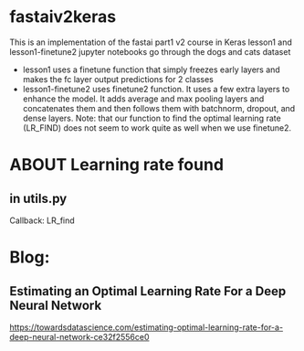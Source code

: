 # fastaiv2keras
This is an implementation of the fastai part1 v2 course in Keras
lesson1 and lesson1-finetune2 jupyter notebooks go through the dogs and cats dataset

- lesson1 uses a finetune function that simply freezes early layers and makes the fc layer output predictions for 2 classes
- lesson1-finetune2 uses finetune2 function.  It uses a few extra layers to enhance the model.  It adds average and max pooling layers and concatenates them and then follows them with batchnorm, dropout, and dense layers.  Note: that our function to find the optimal learning rate (LR_FIND) does not seem to work quite as well when we use finetune2.

# ABOUT Learning rate found
## in utils.py
Callback: LR_find
# Blog: 
## Estimating an Optimal Learning Rate For a Deep Neural Network
https://towardsdatascience.com/estimating-optimal-learning-rate-for-a-deep-neural-network-ce32f2556ce0
